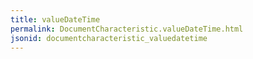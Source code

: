 ```yaml
---
title: valueDateTime
permalink: DocumentCharacteristic.valueDateTime.html
jsonid: documentcharacteristic_valuedatetime
---
```

